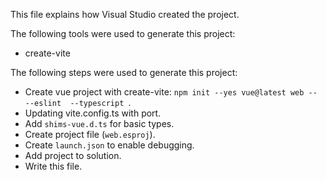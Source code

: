 This file explains how Visual Studio created the project.

The following tools were used to generate this project:
- create-vite

The following steps were used to generate this project:
- Create vue project with create-vite: `npm init --yes vue@latest web -- --eslint  --typescript `.
- Updating vite.config.ts with port.
- Add `shims-vue.d.ts` for basic types.
- Create project file (`web.esproj`).
- Create `launch.json` to enable debugging.
- Add project to solution.
- Write this file.
